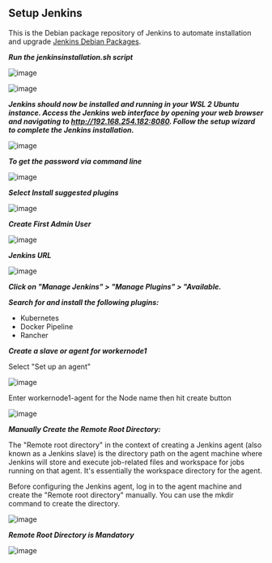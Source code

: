 ## Setup Jenkins

This is the Debian package repository of Jenkins to automate installation and upgrade [Jenkins Debian Packages](https://pkg.origin.jenkins.io/debian-stable/).

***Run the jenkinsinstallation.sh script***

![image](https://github.com/lherbeng/kubernetes/assets/72662912/cf842cda-f801-4df8-96ef-81191934068d)

![image](https://github.com/lherbeng/kubernetes/assets/72662912/1fd88e09-1cdd-42f4-a06f-b2aa03f96e0d)

***Jenkins should now be installed and running in your WSL 2 Ubuntu instance. Access the Jenkins web interface by opening your web browser and navigating to http://192.168.254.182:8080. Follow the setup wizard to complete the Jenkins installation.***

![image](https://github.com/lherbeng/kubernetes/assets/72662912/f33d98f9-d457-487b-ac27-4e84519e25f1)

***To get the password via command line***

![image](https://github.com/lherbeng/kubernetes/assets/72662912/22de9f9e-14c8-4a43-b507-d4466f0c241e)

***Select Install suggested plugins***

![image](https://github.com/lherbeng/kubernetes/assets/72662912/0bd8d5e1-f33d-4e92-9909-73ead1558aaa)

***Create First Admin User***

![image](https://github.com/lherbeng/kubernetes/assets/72662912/763b8466-38cf-4989-bf40-760e9a315341)

***Jenkins URL***

![image](https://github.com/lherbeng/kubernetes/assets/72662912/f30cd2f7-d1fd-4717-9139-aaabf69bca38)

***Click on "Manage Jenkins" > "Manage Plugins" > "Available.***

***Search for and install the following plugins:***
   
- Kubernetes
- Docker Pipeline
- Rancher

***Create a slave or agent for workernode1***

Select "Set up an agent"

![image](https://github.com/lherbeng/kubernetes/assets/72662912/6b3ed470-e15d-47fd-bac7-1d43b1ab7f1f)

Enter workernode1-agent for the Node name then hit create button

![image](https://github.com/lherbeng/kubernetes/assets/72662912/1395038c-70dc-462c-8953-85250008b425)


***Manually Create the Remote Root Directory:***

The "Remote root directory" in the context of creating a Jenkins agent (also known as a Jenkins slave) is the directory path on the agent machine where Jenkins will store and execute job-related files and workspace for jobs running on that agent. It's essentially the workspace directory for the agent.

Before configuring the Jenkins agent, log in to the agent machine and create the "Remote root directory" manually. You can use the mkdir command to create the directory. 

![image](https://github.com/lherbeng/kubernetes/assets/72662912/8450152d-ce29-4e08-8d07-0a45a3b37dee)

***Remote Root Directory is Mandatory***

![image](https://github.com/lherbeng/kubernetes/assets/72662912/6b78b0c4-29d0-4fcb-b564-86b721804b63)





